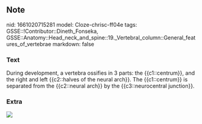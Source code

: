 ## Note
nid: 1661020715281
model: Cloze-chrisc-ff04e
tags: GSSE::!Contributor::Dineth_Fonseka, GSSE::Anatomy::Head_neck_and_spine::19._Vertebral_column::General_features_of_vertebrae
markdown: false

### Text
<div>
  During development, a vertebra ossifies in 3 parts: the
  {{c1::centrum}}, and the right and left {{c2::halves of the
  neural arch}}. The {{c1::centrum}} is separated from the
  {{c2::neural arch}} by the {{c3::neurocentral junction}}.
</div>

### Extra
<img src="orthoSpineVertebraeOssificationCentersGrayBB101.gif">
